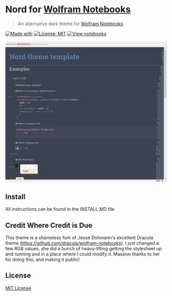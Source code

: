 # Nord for [Wolfram Notebooks](https://www.wolfram.com/notebooks/)
> An alternative dark theme for [Wolfram Notebooks](https://www.wolfram.com/notebooks/)

 [![Made with](https://img.shields.io/static/v1?label=Made%20with&labelColor=gray&message=Wolfram%20Language&color=d21c00&logo=wolfram-language&logoColor=white)](https://www.wolfram.com/language/)
 [![License: MIT](https://img.shields.io/badge/License-MIT-yellow.svg)](https://opensource.org/licenses/MIT)
 [![View notebooks](https://wolfr.am/HAAhzkRq)](https://wolfr.am/NwySAeCs)

![Screenshot](./screenshot.png)

## Install
All instructions can be found in the INSTALL.MD file

## Credit Where Credit is Due
This theme is a shameless fork of Jesse Dohmann's excellent Dracula theme (https://github.com/dracula/wolfram-notebooks).
I just changed a few RGB values, she did a bunch of heavy-lifting getting the stylesheet up and running and in a place where I could modify it.
Massive thanks to her for doing this, and making it public!

## License

[MIT License](./LICENSE)
